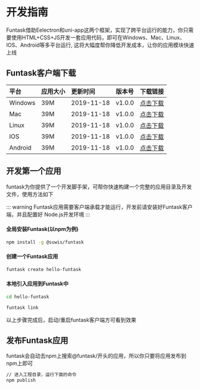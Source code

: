 # 开发指南

Funtask借助Eelectron和uni-app这两个框架，实现了跨平台运行的能力，你只需要使用HTML+CSS+JS开发一套应用代码，即可在Windows、Mac、Linux、IOS、Android等多平台运行, 这将大幅度帮你降低开发成本，让你的应用模块快速上线

## Funtask客户端下载

| 平台      | 应用大小 | 更新时间       | 版本号    | 下载链接                                                  |
| :------ | :--- | :--------- | :----- | :---------------------------------------------------- |
| Windows | 39M  | 2019-11-18 | v1.0.0 | [点击下载](https://funtask.dev/download/windows-step.exe) |
| Mac     | 39M  | 2019-11-18 | v1.0.0 | [点击下载](https://funtask.dev/download/windows-step.exe) |
| Linux   | 39M  | 2019-11-18 | v1.0.0 | [点击下载](https://funtask.dev/download/windows-step.exe) |
| IOS     | 39M  | 2019-11-18 | v1.0.0 | [点击下载](https://funtask.dev/download/windows-step.exe) |
| Android | 39M  | 2019-11-18 | v1.0.0 | [点击下载](https://funtask.dev/download/windows-step.exe) |

## 开发第一个应用

funtask为你提供了一个开发脚手架，可帮你快速构建一个完整的应用目录及开发文件，使用方法如下

::: warning
Funtask应用需要客户端承载才能运行，开发前请安装好Funtask客户端，并且配置好 Node.js开发环境
:::

#### 全局安装Funtask(以npm为例)

```sh
npm install -g @suwis/funtask
```

#### 创建一个Funtask应用

```sh
funtask create hello-funtask
```

#### 本地引入应用到Funtask中

```sh
cd hello-funtask

funtask link
```

以上步骤完成后，启动/重启funtask客户端方可看到效果

## 发布Funtask应用

funtask会自动去npm上搜索@funtask/开头的应用，所以你只要将应用发布到npm上即可

```sh
// 进入工程目录，运行下面的命令
npm publish
```
